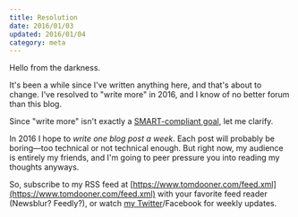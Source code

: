 ```yaml
---
title: Resolution
date: 2016/01/03
updated: 2016/01/04
category: meta
---
```


Hello from the darkness.

It's been a while since I've written anything here, and that's about to change.
I've resolved to "write more" in 2016, and I know of no better forum than this
blog.

Since "write more" isn't exactly a [SMART-compliant
goal](https://en.wikipedia.org/wiki/SMART_criteria), let me clarify.

In 2016 I hope to *write one blog post a week*. Each post will probably be
boring—too technical or not technical enough. But right now, my audience is
entirely my friends, and I'm going to peer pressure you into reading my
thoughts anyways.

So, subscribe to my RSS feed at
[https://www.tomdooner.com/feed.xml](https://www.tomdooner.com/feed.xml) with
your favorite feed reader (Newsblur? Feedly?), or watch [my
Twitter](https://twitter.com/tomdooner)/Facebook for weekly updates.
